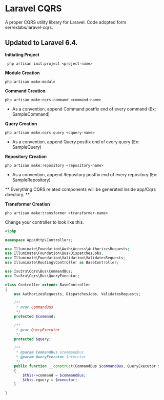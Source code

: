 # Laravel CQRS

A proper CQRS utility library for Laravel. Code adopted form serrexlabs/laravel-cqrs.

## Updated to Laravel 6.4. 

**Initiating Project**

`` php artisan init:project <project-name>``

**Module Creation**

 `` php artisan make:module ``

 **Command Creation**
 
 `` php artisan make:cqrs:command <command-name> ``
 
 * As a convention, append Command postfix end of every command (Ex: SampleCommand)
  
**Query Creation**

`` php artisan make:cqrs:query <cquery-name> ``

* As a convention, append Query postfix end of every query (Ex: SampleQuery)

**Repository Creation**

`` php artisan make:repository <repository-name> ``

* As a convention, append Repository postfix end of every repository (Ex: SampleRepository)

** Everything CQRS related components will be generated inside app/Cqrs directory. **

**Transformer Creation**

`` php artisan make:transformer <transformer-name> ``

Change your controller to look like this.

```php
<?php

namespace App\Http\Controllers;

use Illuminate\Foundation\Auth\Access\AuthorizesRequests;
use Illuminate\Foundation\Bus\DispatchesJobs;
use Illuminate\Foundation\Validation\ValidatesRequests;
use Illuminate\Routing\Controller as BaseController;

use Isu3ru\Cqrs\Bus\CommandBus;
use Isu3ru\Cqrs\Bus\QueryExecutor;

class Controller extends BaseController
{
    use AuthorizesRequests, DispatchesJobs, ValidatesRequests;

    /**
     * @var CommandBus
     */
    protected $command;

    /**
     * @var QueryExecutor
     */
    protected $query;

    /**
     * @param CommandBus $commandBus
     * @param QueryExecutor $executor
     */
    public function __construct(CommandBus $commandBus, QueryExecutor $executor)
    {
        $this->command = $commandBus;
        $this->query = $executor;
    }

}
```